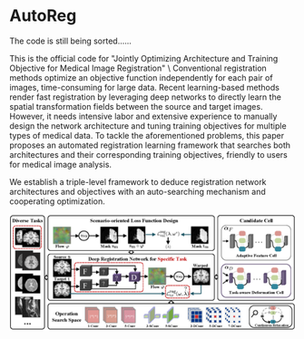 # AutoReg

The code is still being sorted......

This is the official code for "Jointly Optimizing Architecture and Training Objective for Medical Image Registration" \\
Conventional registration methods optimize an objective function independently for each pair of images, time-consuming for large data.
Recent learning-based methods render fast registration by leveraging deep networks to directly learn the spatial transformation fields between the source and target images. 
However, it needs intensive labor and extensive experience to manually design the network architecture and tuning training objectives for multiple types of medical data.
To tackle the aforementioned problems, this paper proposes an automated registration learning framework that searches both architectures and their corresponding training objectives, friendly to users for medical image analysis.

We establish a triple-level framework to deduce registration network architectures and objectives with an auto-searching mechanism and cooperating optimization.

![Alt text](pipline-mia.png)




